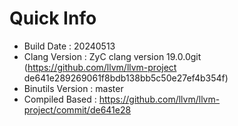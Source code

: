 # Quick Info
* Build Date : 20240513
* Clang Version : ZyC clang version 19.0.0git (https://github.com/llvm/llvm-project de641e289269061f8bdb138bb5c50e27ef4b354f)
* Binutils Version : master
* Compiled Based : https://github.com/llvm/llvm-project/commit/de641e28

